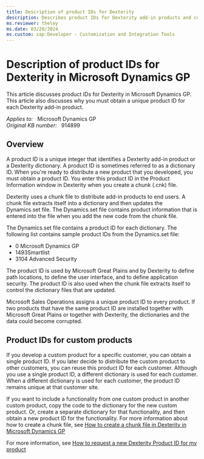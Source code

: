 ```yaml
---
title: Description of product IDs for Dexterity
description: Describes product IDs for Dexterity add-in products and custom products in Microsoft Dynamics GP.
ms.reviewer: theley
ms.date: 03/20/2024
ms.custom: sap:Developer - Customization and Integration Tools
---
```

# Description of product IDs for Dexterity in Microsoft Dynamics GP

This article discusses product IDs for Dexterity in Microsoft Dynamics GP. This article also discusses why you must obtain a unique product ID for each Dexterity add-in product.

_Applies to:_ &nbsp; Microsoft Dynamics GP  
_Original KB number:_ &nbsp; 914899

## Overview

A product ID is a unique integer that identifies a Dexterity add-in product or a Dexterity dictionary. A product ID is sometimes referred to as a dictionary ID. When you're ready to distribute a new product that you developed, you must obtain a product ID. You enter this product ID in the Product Information window in Dexterity when you create a chunk (.cnk) file.

Dexterity uses a chunk file to distribute add-in products to end users. A chunk file extracts itself into a dictionary and then updates the Dynamics.set file. The Dynamics.set file contains product information that is entered into the file when you add the new code from the chunk file.

The Dynamics.set file contains a product ID for each dictionary. The following list contains sample product IDs from the Dynamics.set file:

- 0 Microsoft Dynamics GP
- 1493Smartlist
- 3104 Advanced Security

The product ID is used by Microsoft Great Plains and by Dexterity to define path locations, to define the user interface, and to define application security. The product ID is also used when the chunk file extracts itself to control the dictionary files that are updated.

Microsoft Sales Operations assigns a unique product ID to every product. If two products that have the same product ID are installed together with Microsoft Great Plains or together with Dexterity, the dictionaries and the data could become corrupted.

## Product IDs for custom products

If you develop a custom product for a specific customer, you can obtain a single product ID. If you later decide to distribute the custom product to other customers, you can reuse this product ID for each customer. Although you use a single product ID, a different dictionary is used for each customer. When a different dictionary is used for each customer, the product ID remains unique at that customer site.

If you want to include a functionality from one custom product in another custom product, copy the code to the dictionary for the new custom product. Or, create a separate dictionary for that functionality, and then obtain a new product ID for the functionality. For more information about how to create a chunk file, see [How to create a chunk file in Dexterity in Microsoft Dynamics GP](https://support.microsoft.com/help/894700)

For more information, see [How to request a new Dexterity Product ID for my product](https://support.microsoft.com/help/867102)
